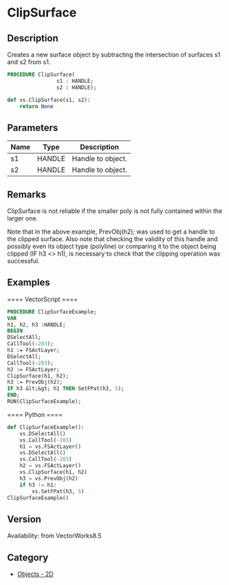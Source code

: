 # ClipSurface

## Description
Creates a new surface object by subtracting the intersection of surfaces s1 and s2 from s1.

```pascal
PROCEDURE ClipSurface(
				s1 : HANDLE;
				s2 : HANDLE);
```

```python
def vs.ClipSurface(s1, s2):
    return None
```

## Parameters
|Name|Type|Description|
|---|---|---|
|s1|HANDLE|Handle to object.|
|s2|HANDLE|Handle to object.|

## Remarks
ClipSurface is not reliable if the smaller poly is not fully contained within the larger one.



Note that in the above example, PrevObj(h2); was used to get a handle to the clipped surface. Also note that checking the validity of this handle and possibly even its object type (polyline) or comparing it to the object being clipped (IF h3 &lt;&gt; h1), is necessary to check that the clipping operation was successful.

## Examples
==== VectorScript ====
```pascal
PROCEDURE ClipSurfaceExample;
VAR
h1, h2, h3 :HANDLE;
BEGIN
DSelectAll;
CallTool(-203);
h1 := FSActLayer;
DSelectAll;
CallTool(-203);
h2 := FSActLayer;
ClipSurface(h1, h2);
h3 := PrevObj(h2);
IF h3 &lt;&gt; h1 THEN SetFPat(h3, 5);
END;
RUN(ClipSurfaceExample);
```
==== Python ====
```python
def ClipSurfaceExample():
	vs.DSelectAll()
	vs.CallTool(-203)
	h1 = vs.FSActLayer()
	vs.DSelectAll()
	vs.CallTool(-203)
	h2 = vs.FSActLayer()
	vs.ClipSurface(h1, h2)
	h3 = vs.PrevObj(h2)
	if h3 != h1:
		vs.SetFPat(h3, 5)
ClipSurfaceExample()
```

## Version
Availability: from VectorWorks8.5

## Category
* [Objects - 2D](../Categories/Objects%20-%202D.md)
